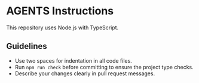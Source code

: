 # AGENTS Instructions

This repository uses Node.js with TypeScript.

## Guidelines

- Use two spaces for indentation in all code files.
- Run `npm run check` before committing to ensure the project type checks.
- Describe your changes clearly in pull request messages.

